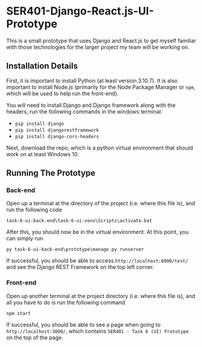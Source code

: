 # SER401-Django-React.js-UI-Prototype
This is a small prototype that uses Django and React.js to get myself familiar with those technologies for the larger project my team will be working on.

## Installation Details
First, it is important to install Python (at least version 3.10.7). It is also important to install Node.js (primarily for the Node Package Manager or `npm`, which will be used to help run the front-end).

You will need to install Django and Django framework along with the headers, run the following commands in the windows terminal:
- ```pip install django```
- ```pip install djangorestframework```
- ```pip install django-cors-headers```

Next, download the repo, which is a python virtual environment that should work on at least Windows 10. 

## Running The Prototype

### Back-end
Open up a terminal at the directory of the project (i.e. where this file is), and run the following code
```
task-6-ui-back-end\task-6-ui-venv\Scripts\activate.bat
```

After this, you should now be in the virtual environment. At this point, you can simply run
```
py task-6-ui-back-end\prototype\manage.py runserver
```

If successful, you should be able to access `http://localhost:8000/test/` and see the Django REST Framework on the top left corner.

### Front-end
Open up another terminal at the project directory (i.e. where this file is), and all you have to do is run the following command
```
npm start
```

If successful, you should be able to see a page when going to `http://localhost:3000/`, which contains `SER401 - Task 6 (UI) Prototype` on the top of the page.
